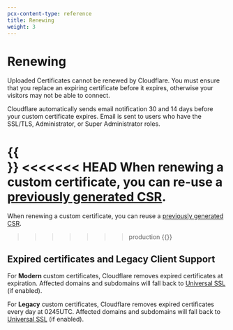 ```yaml
---
pcx-content-type: reference
title: Renewing
weight: 3
---
```


# Renewing

Uploaded Certificates cannot be renewed by Cloudflare. You must ensure that you replace an expiring certificate before it expires, otherwise your visitors may not be able to connect.

Cloudflare automatically sends email notification 30 and 14 days before your custom certificate expires. Email is sent to users who have the SSL/TLS, Administrator, or Super Administrator roles.

{{<Aside type="note">}}
<<<<<<< HEAD
When renewing a custom certificate, you can re-use a [previously generated CSR](/ssl/edge-certificates/additional-options/certificate-signing-requests/).
=======
When renewing a custom certificate, you can reuse a [previously generated CSR](/ssl/edge-certificates/additional-options/certificate-signing-requests/).
>>>>>>> production
{{</Aside>}}

## Expired certificates and Legacy Client Support

For **Modern** custom certificates, Cloudflare removes expired certificates at expiration. Affected domains and subdomains will fall back to [Universal SSL](/ssl/edge-certificates/universal-ssl/) (if enabled).

For **Legacy** custom certificates, Cloudflare removes expired certificates every day at 0245UTC. Affected domains and subdomains will fall back to [Universal SSL](/ssl/edge-certificates/universal-ssl/) (if enabled).
